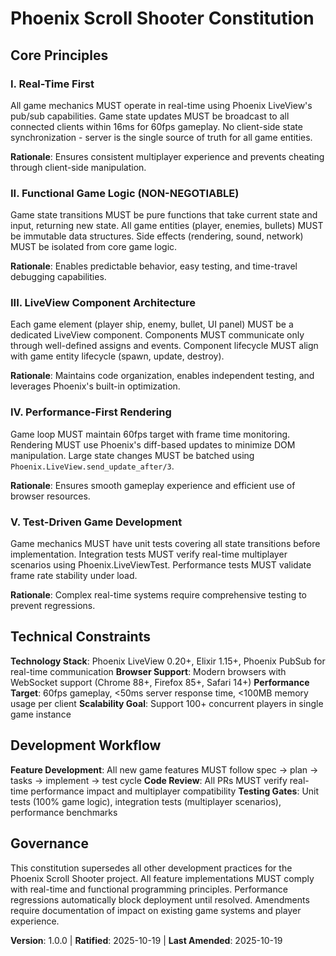 <!--
Sync Impact Report:
- Version change: [NEW_TEMPLATE] → 1.0.0
- Modified principles: N/A (initial constitution)
- Added sections: All core sections
- Removed sections: N/A
- Templates requiring updates:
  ✅ plan-template.md (Constitution Check section exists)
  ✅ spec-template.md (User scenarios structure compatible)
  ✅ tasks-template.md (no specific updates needed)
- Follow-up TODOs: None
-->

# Phoenix Scroll Shooter Constitution

## Core Principles

### I. Real-Time First

All game mechanics MUST operate in real-time using Phoenix LiveView's pub/sub capabilities.
Game state updates MUST be broadcast to all connected clients within 16ms for 60fps gameplay.
No client-side state synchronization - server is the single source of truth for all game entities.

**Rationale**: Ensures consistent multiplayer experience and prevents cheating through client-side manipulation.

### II. Functional Game Logic (NON-NEGOTIABLE)

Game state transitions MUST be pure functions that take current state and input, returning new state.
All game entities (player, enemies, bullets) MUST be immutable data structures.
Side effects (rendering, sound, network) MUST be isolated from core game logic.

**Rationale**: Enables predictable behavior, easy testing, and time-travel debugging capabilities.

### III. LiveView Component Architecture

Each game element (player ship, enemy, bullet, UI panel) MUST be a dedicated LiveView component.
Components MUST communicate only through well-defined assigns and events.
Component lifecycle MUST align with game entity lifecycle (spawn, update, destroy).

**Rationale**: Maintains code organization, enables independent testing, and leverages Phoenix's built-in optimization.

### IV. Performance-First Rendering

Game loop MUST maintain 60fps target with frame time monitoring.
Rendering MUST use Phoenix's diff-based updates to minimize DOM manipulation.
Large state changes MUST be batched using `Phoenix.LiveView.send_update_after/3`.

**Rationale**: Ensures smooth gameplay experience and efficient use of browser resources.

### V. Test-Driven Game Development

Game mechanics MUST have unit tests covering all state transitions before implementation.
Integration tests MUST verify real-time multiplayer scenarios using Phoenix.LiveViewTest.
Performance tests MUST validate frame rate stability under load.

**Rationale**: Complex real-time systems require comprehensive testing to prevent regressions.

## Technical Constraints

**Technology Stack**: Phoenix LiveView 0.20+, Elixir 1.15+, Phoenix PubSub for real-time communication
**Browser Support**: Modern browsers with WebSocket support (Chrome 88+, Firefox 85+, Safari 14+)
**Performance Target**: 60fps gameplay, <50ms server response time, <100MB memory usage per client
**Scalability Goal**: Support 100+ concurrent players in single game instance

## Development Workflow

**Feature Development**: All new game features MUST follow spec → plan → tasks → implement → test cycle
**Code Review**: All PRs MUST verify real-time performance impact and multiplayer compatibility
**Testing Gates**: Unit tests (100% game logic), integration tests (multiplayer scenarios), performance benchmarks

## Governance

This constitution supersedes all other development practices for the Phoenix Scroll Shooter project.
All feature implementations MUST comply with real-time and functional programming principles.
Performance regressions automatically block deployment until resolved.
Amendments require documentation of impact on existing game systems and player experience.

**Version**: 1.0.0 | **Ratified**: 2025-10-19 | **Last Amended**: 2025-10-19
